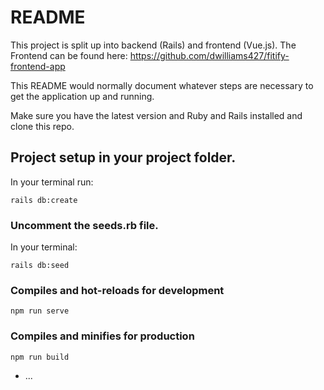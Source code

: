# README

This project is split up into backend (Rails) and frontend (Vue.js). The Frontend can be found here: https://github.com/dwilliams427/fitify-frontend-app

This README would normally document whatever steps are necessary to get the
application up and running.

Make sure you have the latest version and Ruby and Rails installed and clone this repo.

## Project setup in your project folder.
In your terminal run:
```
rails db:create 
```

### Uncomment the seeds.rb file.

In your terminal:
```
rails db:seed
```

### Compiles and hot-reloads for development
```
npm run serve
```

### Compiles and minifies for production
```
npm run build
```

* ...
